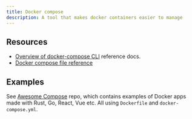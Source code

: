 ```yaml
---
title: Docker compose
description: A tool that makes docker containers easier to manage
---
```



## Resources

- [Overview of docker-compose CLI](https://docs.docker.com/compose/reference/overview/) reference docs.
- [Docker compose file reference](https://docs.docker.com/compose/compose-file/)


## Examples

See [Awesome Compose](https://github.com/docker/awesome-compose) repo, which contains examples of Docker apps made with Rust, Go, React, Vue etc. All using `Dockerfile` and `docker-compose.yml`.
